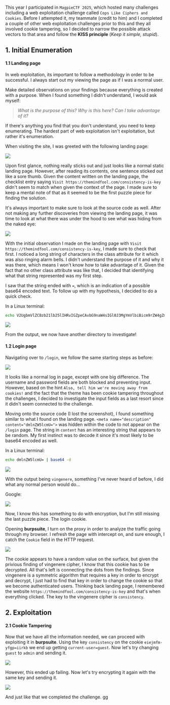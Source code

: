 <!-- title: Tackling Web Exploitation Challenges -->
<!-- author: sobbing -->

This year I participated in `MagpieCTF 2025`, which hosted many challenges including a web exploitation challenge called `Cops Like Ciphers and Cookies`. Before I attempted it, my teammate (credit to him) and I completed a couple of other web exploitation challenges prior to this and they all involved cookie tampering, so I decided to narrow the possible attack vectors to that area and follow the __KISS principle__ (*Keep it simple, stupid*).

## 1. Initial Enumeration 
#### 1.1 Landing page
In web exploitation, its important to follow a methodology in order to be successful. I always start out my viewing the page as if I was a normal user. 

Make detailed observations on your findings because everything is created with a purpose. When I found something I didn't understand, I would ask myself:
> *What is the purpose of this?*
> *Why is this here?*
> *Can I take advantage of it?*

If there's anything you find that you don't understand, you need to keep enumerating. The hardest part of web exploitation isn't exploitation, but rather it's enumeration. 

When visiting the site, I was greeted with the following landing page:

![](/img/sob/img1.png)

Upon first glance, nothing really sticks out and just looks like a normal static landing page. However, after reading its contents, one sentence sticked out like a sore thumb. Given the content written on the landing page, the checklist entry saying `Visit https://themindfool.com/consistency-is-key` didn't seem to match when given the context of the page. I made sure to keep a mental note of that as it seemed to be the first puzzle piece for finding the solution.

It's always important to make sure to look at the source code as well. After not making any further discoveries from viewing the landing page, it was time to look at what there was under the hood to see what was hiding from the naked eye:

![](/img/sob/img2.png)

With the initial observation I made on the landing page with `Visit https://themindfool.com/consistency-is-key`, I made sure to check that first. I noticed a long string of characters in the class attribute for it which was also ringing alarm bells. I didn't understand the purpose of it and why it was there, which means I won't know how to take advantage of it. Given the fact that no other class attribute was like that, I decided that identifying what that string represented was my first step. 

I saw that the string ended with `=`, which is an indication of a possible base64 encoded text. To follow up with my hypothesis, I decided to do a quick check. 

In a Linux terminal:
```bash
echo V2UgbmVlZCBzb21lb25lIHRvIGZpeCAvbG9naW4sIGl0J3MgYmVlbiBicm9rZW4gZm9yIGZhciB0b28gbG9uZy4= | base64 -d
```

![](/img/sob/img3.png)

From the output, we now have another directory to investigate!

#### 1.2 Login page
Navigating over to `/login`, we follow the same starting steps as before:

![](/img/sob/img4.png)

It looks like a normal log in page, except with one big difference. The username and password fields are both blocked and preventing input. However, based on the hint `Also, tell him we're moving away from cookies!` and the fact that the theme has been cookie tampering throughout the challenges, I decided to investigate the input fields as a last resort since it didn't seem connected to the challenge. 

Moving onto the source code (I lost the screenshot), I found something similar to what I found on the landing page. `<meta name="description" content="dmlnZW5lcmU=">` was hidden within the code to not appear on the `/login` page. The string in `content` has an interesting string that appears to be random. My first instinct was to decode it since it's most likely to be base64 encoded as well.

In a Linux terminal:
```bash
echo dmlnZW5lcmU= | base64 -d
```

![](/img/sob/img5.png)

With the output being `vingenere`, something I've never heard of before, I did what any normal person would do...

Google:

![](/img/sob/img6.png)

Now, I know this has something to do with encryption, but I'm still missing the last puzzle piece. The login cookie.

Opening __burpsuite__, I turn on the proxy in order to analyze the traffic going through my browser. I refresh the page with intercept on, and sure enough, I catch the `Cookie` field in the HTTP request. 

![](/img/sob/img7.png)

The cookie appears to have a random value on the surface, but given the privious finding of vingenere cipher, I know that this cookie has to be decrypted. All that's left is connecting the dots from the findings. Since vingenere is a symmetric algorithm that requires a key in order to encrypt and decrypt, I just had to find that key in order to change the cookie so that we become authenticated users. Thinking back landing page, I remembered the website `https://themindfool.com/consistency-is-key` and that's when everything clicked. The key to the vingenere cipher is `consistency`.

## 2. Exploitation
#### 2.1 Cookie Tampering
Now that we have all the information needed, we can proceed with exploiting it in __burpsuite__. Using the key `consistency` on the cookie `eiejmfm-yfgp=iirkb` we end up getting `current-user=guest`. Now let's try changing `guest` to `admin` and sending it.

![](/img/sob/img8.png)

However, this ended up failing. Now let's try encrypting it again with the same key and sending it.

![](/img/sob/img9.png)

And just like that we completed the challenge.
gg
